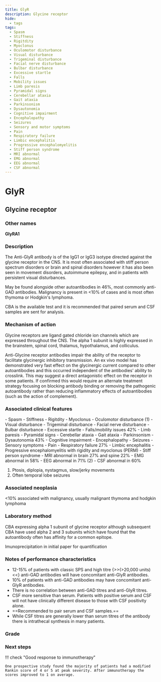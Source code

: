 ```yaml
---
title: GlyR
description: Glycine receptor
hide:
  - tags
tags:
  - Spasm
  - Stiffness
  - Rigitdity
  - Myoclonus
  - Oculomotor disturbance
  - Visual disturbance
  - Trigeminal disturbance
  - Facial nerve disturbance
  - Bulbar disturbance
  - Excessive startle
  - Falls
  - Mobility issues
  - Limb paresis
  - Pyramidal signs
  - Cerebellar ataxia
  - Gait ataxia
  - Parkinsonism
  - Dysautonomia
  - Cognitive impairment
  - Encephalopathy
  - Seizures
  - Sensory and motor symptoms
  - Pain
  - Respiratory failure
  - Limbic encephalitis
  - Progressive encephalomyelitis
  - Stiff person syndrome
  - MRI abnormal
  - EMG abnormal
  - EEG abnormal
  - CSF abnormal
---
```


# GlyR

## **Glycine receptor**

### Other names
**GlyRA1**

### Description
The Anti-GlyR antibody is of the IgG1 or IgG3 isotype directed against the glycine receptor in the CNS. It is most often associated with stiff person spectrum disorders or brain and spinal disorders however it has also been seen in movement disorders, autoimmune epilepsy, and in patients with persistent visual disturbances. 

May be found alongside other autoantibodies in 46%, most commonly anti-GAD antibodies. Malignancy is present in <10% of cases and is most often thymoma or Hodgkin's lymphoma. 

CBA is the available test and it is recommended that paired serum and CSF samples are sent for analysis.

### Mechanism of action
Glycine receptors are ligand gated chloride ion channels which are expressed throughout the CNS. The alpha 1 subunit is highly expressed in the brainstem, spinal cord, thalamus, hypothalamus, and colliculus. 

Anti-Glycine receptor antibodies impair the ability of the receptor to facilitate glycinergic inhibitory transmission. An ex vivo model has demonstrated very fast effect on the glycinergic current compared to other autoantibodies and this occurred independent of the antibodies' ability to crosslink. This may suggest a direct antagonistic effect on the receptor in some patients. If confirmed this would require an alternate treatment strategy focusing on blocking antibody binding or removing the pathogenic autoantibody rather than reducing inflammatory effects of autoantibodies (such as the action of complement).

### Associated clinical features
<div class="annotate" markdown>
  - Spasm
  - Stiffness
  - Rigitdity
  - Myoclonus
  - Oculomotor disturbance (1)
  - Visual disturbance
  - Trigeminal disturbance
  - Facial nerve disturbance
  - Bulbar disturbance
  - Excessive startle
  - Falls/mobility issues 42%
  - Limb paresis
  - Pyramidal signs
  - Cerebellar ataxia
  - Gait ataxia
  - Parkinsonism
  - Dysautonomia 43%
  - Cognitive impairment
  - Encephalopathy
  - Seizures
  - Sensory symptoms
  - Pain
  - Respiratory failure 27%
  - Limbic encephalitis
  - Progressive encephalomyelitis with rigidity and myoclonus (PERM)
  - Stiff person syndrome
  - MRI abnormal in brain 27% and spine 22%
  - EMG abnormal in 58%
  - EEG abnormal in 71% (2)
  - CSF abnormal in 60%
</div>

1. Ptosis, diplopia, nystagmus, slow/jerky movements
2. Often temporal lobe seizures

### Associated neoplasia
<10% associated with malignancy, usually malignant thymoma and hodgkin lymphoma

### Laboratory method
CBA expressing alpha 1 subunit of glycine receptor although subsequent CBA have used alpha 2 and 3 subunits which have found that the autoantibody often has affinity for a common epitope.

Imunoprecipitation in initial paper for quantification

### Notes of performance characteristics
- 12-15% of patients with classic SPS and high titre {>>(>20,000 units)<<} anti-GAD antibodies will have concomitant anti-GlyR antibodies.
- 10% of patients with anti-GAD antibodies may have concomitant anti-GlyR antibodies.
- There is no correlation between anti-GAD titres and anti-GlyR titres.
- CSF more sensitive than serum. Patients with positive serum and CSF will not have clinically different disease to those with CSF positivity alone.
- ==Recommended to pair serum and CSF samples.==
- While CSF titres are generally lower than serum titres of the antibody there is intrathecal synthesis in many patients.

### Grade

### Next steps
!!! check "Good response to immunotherapy"

    One prospective study found the majority of patients had a modified Rankin score of 4 or 5 at peak severity. After immunotherapy the scores improved to 1 on average.

[^1]: Hutchinson, M., P. Waters, J. McHugh, G. Gorman, S. O’Riordan, S. Connolly, H. Hager, P. Yu, C. -M. Becker, and A. Vincent. “PROGRESSIVE ENCEPHALOMYELITIS, RIGIDITY, AND MYOCLONUS: A NOVEL GLYCINE RECEPTOR ANTIBODY.” Neurology 71, no. 16 (October 14, 2008): 1291. https://doi.org/10.1212/01.wnl.0000327606.50322.f0.
[^2]: Alexopoulos, Harry, Sofia Akrivou, and Marinos C. Dalakas. “Glycine Receptor Antibodies in Stiff-Person Syndrome and Other GAD-Positive CNS Disorders.” Neurology 81, no. 22 (November 26, 2013): 1962–64. https://doi.org/10.1212/01.wnl.0000436617.40779.65.
[^3]: McKeon, Andrew, Eugenia Martinez-Hernandez, Eric Lancaster, Joseph Y. Matsumoto, Robert J. Harvey, Kathleen M. McEvoy, Sean J. Pittock, Vanda A. Lennon, and Josep Dalmau. “Glycine Receptor Autoimmune Spectrum With Stiff-Man Syndrome Phenotype.” JAMA Neurology 70, no. 1 (January 1, 2013): 44. https://doi.org/10.1001/jamaneurol.2013.574.
[^4]: Crisp, Sarah J, Christine L Dixon, Leslie Jacobson, Elodie Chabrol, Sarosh R Irani, M Isabel Leite, Guy Leschziner, Sean J Slaght, Angela Vincent, and Dimitri M Kullmann. “Glycine Receptor Autoantibodies Disrupt Inhibitory Neurotransmission.” Brain 142, no. 11 (November 1, 2019): 3398–3410. https://doi.org/10.1093/brain/awz297.
[^5]: Carvajal-González, Alexander, M. Isabel Leite, Patrick Waters, Mark Woodhall, Ester Coutinho, Bettina Balint, Bethan Lang, et al. “Glycine Receptor Antibodies in PERM and Related Syndromes: Characteristics, Clinical Features and Outcomes.” Brain 137, no. 8 (August 1, 2014): 2178–92. https://doi.org/10.1093/brain/awu142.
[^6]: Piquet, Amanda L., Murtaza Khan, Judith E. A. Warner, Matthew P. Wicklund, Jeffrey L. Bennett, Maureen A. Leehey, Lauren Seeberger, Teri L. Schreiner, M. Mateo Paz Soldan, and Stacey L. Clardy. “Novel Clinical Features of Glycine Receptor Antibody Syndrome: A Series of 17 Cases.” Neurology - Neuroimmunology Neuroinflammation 6, no. 5 (September 1, 2019). https://doi.org/10.1212/NXI.0000000000000592.
